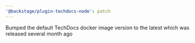```yaml
---
'@backstage/plugin-techdocs-node': patch
---
```


Bumped the default TechDocs docker image version to the latest which was released several month ago
